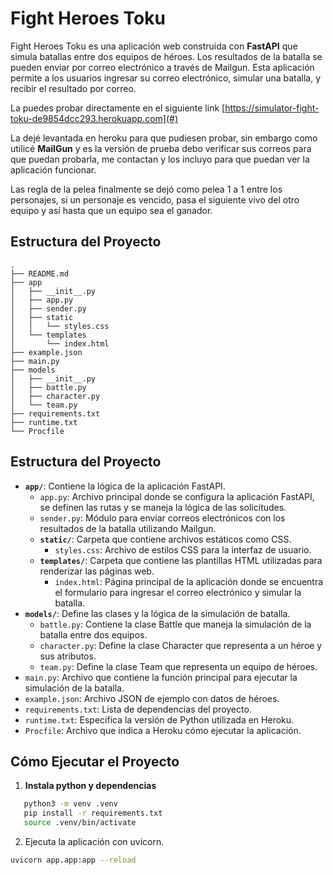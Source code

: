 # Fight Heroes Toku

Fight Heroes Toku es una aplicación web construida con **FastAPI** que simula batallas entre dos equipos de héroes. Los resultados de la batalla se pueden enviar por correo electrónico a través de Mailgun. Esta aplicación permite a los usuarios ingresar su correo electrónico, simular una batalla, y recibir el resultado por correo.

La puedes probar directamente en el siguiente link [https://simulator-fight-toku-de9854dcc293.herokuapp.com](#)

La dejé levantada en heroku para que pudiesen probar, sin embargo como utilicé  **MailGun**  y es la versión de prueba debo verificar sus correos para que puedan probarla, me contactan y los incluyo para que puedan ver la aplicación funcionar.

Las regla de la pelea finalmente se dejó como pelea 1 a 1 entre los personajes, si un personaje es vencido, pasa el siguiente vivo del otro equipo y así hasta que un equipo sea el ganador.

## Estructura del Proyecto

```plaintext
.
├── README.md
├── app
│   ├── __init__.py
│   ├── app.py
│   ├── sender.py
│   ├── static
│   │   └── styles.css
│   └── templates
│       └── index.html
├── example.json
├── main.py
├── models
│   ├── __init__.py
│   ├── battle.py
│   ├── character.py
│   └── team.py
├── requirements.txt
├── runtime.txt
└── Procfile
```

## Estructura del Proyecto

- **`app/`**: Contiene la lógica de la aplicación FastAPI.
  - `app.py`: Archivo principal donde se configura la aplicación FastAPI, se definen las rutas y se maneja la lógica de las solicitudes.
  - `sender.py`: Módulo para enviar correos electrónicos con los resultados de la batalla utilizando Mailgun.
  - **`static/`**: Carpeta que contiene archivos estáticos como CSS.
    - `styles.css`: Archivo de estilos CSS para la interfaz de usuario.
  - **`templates/`**: Carpeta que contiene las plantillas HTML utilizadas para renderizar las páginas web.
    - `index.html`: Página principal de la aplicación donde se encuentra el formulario para ingresar el correo electrónico y simular la batalla.
- **`models/`**: Define las clases y la lógica de la simulación de batalla.
  - `battle.py`: Contiene la clase Battle que maneja la simulación de la batalla entre dos equipos.
  - `character.py`: Define la clase Character que representa a un héroe y sus atributos.
  - `team.py`: Define la clase Team que representa un equipo de héroes.
- `main.py`: Archivo que contiene la función principal para ejecutar la simulación de la batalla.
- `example.json`: Archivo JSON de ejemplo con datos de héroes.
- `requirements.txt`: Lista de dependencias del proyecto.
- `runtime.txt`: Especifica la versión de Python utilizada en Heroku.
- `Procfile`: Archivo que indica a Heroku cómo ejecutar la aplicación.

## Cómo Ejecutar el Proyecto

1. **Instala python y dependencias**
```bash
   python3 -m venv .venv
   pip install -r requirements.txt
   source .venv/bin/activate
```
2. Ejecuta la aplicación con uvicorn.
```bash
uvicorn app.app:app --reload
```
